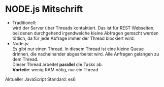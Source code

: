 # NODE.js Mitschrift
- Traditionell:  
 wird der Server über Threads kontaktiert. Das ist für REST Webseiten, bei denen durchgehend irgendwelche kleine Abfragen gemacht werden tötlich, da für jede Abfrage immer der Thread blockiert wird.
 - Node.js:  
 Es gibt nur einen Thread. In diesem Thread ist eine kleine Queue drinnen, die nacheinander abgearbeitet wird. Alle Anfragen gelangen zu dem Thread.  
 Dieser Thread arbeitet __parallel__ die Tasks ab.  
 __Vorteile__: wenig RAM nötig, nur ein Thread

 Aktueller JavaScript Standard: es6